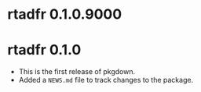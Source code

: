 # rtadfr 0.1.0.9000

# rtadfr 0.1.0

* This is the first release of pkgdown.
* Added a `NEWS.md` file to track changes to the package.
